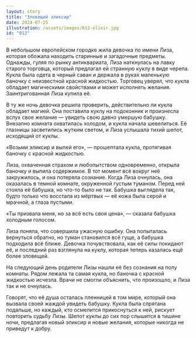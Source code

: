 ```yaml
---
layout: story
title: "Зловещий эликсир"
date: 2024-07-25
illustration: /assets/images/012-elixir.jpg
id: "012"
---
```


В небольшом европейском городке жила девочка по имени Лиза, которая обожала находить старинные и загадочные предметы. Однажды, гуляя по рынку антиквариата, Лиза наткнулась на лавку старого торговца, который предлагал ей странную куклу в виде черепа. Кукла была одета в черный саван и держала в руках маленькую баночку с неизвестной красной жидкостью. Торговец уверял, что кукла обладает магическими свойствами и может исполнять желания. Заинтригованная Лиза купила её.

В ту же ночь девочка решила проверить, действительно ли кукла обладает магией. Она поставила куклу на подоконник и произнесла вслух свое желание — увидеть свою давно умершую бабушку. Внезапно комната охватилась холодом, и кукла начала шевелиться. Её глазницы засветились жутким светом, и Лиза услышала тихий шепот, исходящий от куклы.

«Возьми эликсир и выпей его», — прошептала кукла, протягивая баночку с красной жидкостью.

Лиза, охваченная страхом и любопытством одновременно, открыла баночку и выпила содержимое. В тот момент всё вокруг неё закружилось, и она потеряла сознание. Когда Лиза очнулась, она оказалась в темной комнате, окруженной густым туманом. Перед ней стояла её бабушка, но что-то было не так. Бабушка выглядела так, будто только что восстала из мёртвых — её кожа была серой и мрачной, а глаза пустыми.

«Ты призвала меня, но за всё есть своя цена», — сказала бабушка холодным голосом.

Лиза поняла, что совершила ужасную ошибку. Она попыталась вернуться обратно, но туман становился всё гуще, а бабушка подходила всё ближе. Девочка почувствовала, как её силы покидают её, и последний раз взглянула на куклу, которая теперь казалась ещё более зловещей.

На следующий день родители Лизы нашли её без сознания на полу комнаты. Рядом лежала та самая кукла, но баночка с красной жидкостью исчезла. Врачи не смогли объяснить, что произошло, и Лиза так и не очнулась.

Говорят, что её душа осталась пленницей в том мире, который она вызвала своей жаждой увидеть бабушку. Кукла была спрятана подальше, но каждый, кто осмелится прикоснуться к ней, рискует повторить судьбу Лизы. Шепот куклы до сих пор слышится в тишине ночи, предлагая новый эликсир и новые желания, которые никогда не приведут к добру.
